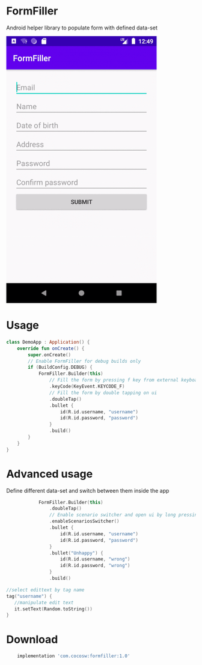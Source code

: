 FormFiller
=========

Android helper library to populate form with defined data-set

![Sample](https://github.com/soarcn/FormFiller/blob/master/arts/formfiller.gif?raw=true)

Usage
=======

```kotlin
class DemoApp : Application() {
    override fun onCreate() {
        super.onCreate()
        // Enable FormFiller for debug builds only
        if (BuildConfig.DEBUG) {
            FormFiller.Builder(this)
                // Fill the form by pressing f key from external keyboard    
                .keyCode(KeyEvent.KEYCODE_F)
                // Fill the form by double tapping on ui    
                .doubleTap()
                .bullet {
                    id(R.id.username, "username")
                    id(R.id.password, "password")
                }
                .build()
        }
    }
}
```

Advanced usage
=======

Define different data-set and switch between them inside the app

```kotlin
            FormFiller.Builder(this)
                .doubleTap()
                // Enable scenario switcher and open ui by long pressing with 2 fingers on ui
                .enableScenariosSwitcher()
                .bullet {
                    id(R.id.username, "username")
                    id(R.id.password, "password")
                }
                .bullet("Unhappy") {
                    id(R.id.username, "wrong")
                    id(R.id.password, "wrong")
                }
                .build()
```


```kotlin
//select edittext by tag name
tag("username") {
   //manipulate edit text
   it.setText(Random.toString())
}
```

Download
=====
```groovy
    implementation 'com.cocosw:formfiller:1.0'
```